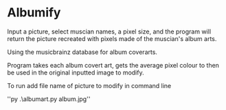 # Albumify

Input a picture, select muscian names, a pixel size, and the program will return the picture recreated with pixels
made of the muscian's album arts.

Using the musicbrainz database for album coverarts. 

Program takes each album covert art, gets the average pixel colour to then be used in the original inputted image to modify.

To run add file name of picture to modify in command line

''py .\albumart.py album.jpg''




